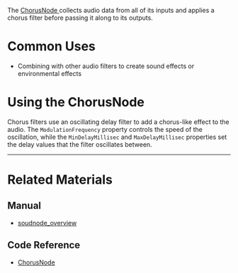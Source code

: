 The [ ChorusNode ](https://github.com/PlasmaEngine/PlasmaDocs/blob/master/code_reference/class_reference/chorusnode.markdown) collects audio data from all of its inputs and applies a chorus filter before passing it along to its outputs. 

 # Common Uses

- Combining with other audio filters to create sound effects or environmental effects

 # Using the ChorusNode

Chorus filters use an oscillating delay filter to add a chorus-like effect to the audio. The `ModulationFrequency` property controls the speed of the oscillation, while the `MinDelayMillisec` and `MaxDelayMillisec` properties set the delay values that the filter oscillates between. 

---
 # Related Materials

 ## Manual
- [soudnode_overview](https://github.com/PlasmaEngine/PlasmaDocs/blob/master/plasma_editor_documentation/plasmamanual/audio/soundnode/soudnode_overview.markdown)

 ## Code Reference
- [ ChorusNode ](https://github.com/PlasmaEngine/PlasmaDocs/blob/master/code_reference/class_reference/chorusnode.markdown) 

 